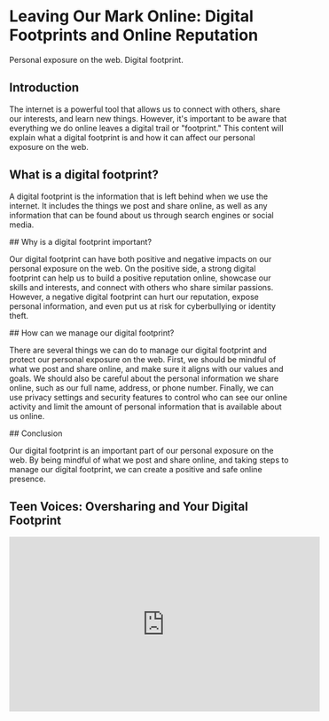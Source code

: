# Leaving Our Mark Online: Digital Footprints and Online Reputation

Personal exposure on the web. Digital footprint.

## Introduction

The internet is a powerful tool that allows us to connect with others, share our interests, and learn new things. However, it's important to be aware that everything we do online leaves a digital trail or "footprint." This content will explain what a digital footprint is and how it can affect our personal exposure on the web.

## What is a digital footprint?

A digital footprint is the information that is left behind when we use the internet. It includes the things we post and share online, as well as any information that can be found about us through search engines or social media.

## Why is a digital footprint important?

Our digital footprint can have both positive and negative impacts on our personal exposure on the web. On the positive side, a strong digital footprint can help us to build a positive reputation online, showcase our skills and interests, and connect with others who share similar passions. However, a negative digital footprint can hurt our reputation, expose personal information, and even put us at risk for cyberbullying or identity theft.

## How can we manage our digital footprint?

There are several things we can do to manage our digital footprint and protect our personal exposure on the web. First, we should be mindful of what we post and share online, and make sure it aligns with our values and goals. We should also be careful about the personal information we share online, such as our full name, address, or phone number. Finally, we can use privacy settings and security features to control who can see our online activity and limit the amount of personal information that is available about us online.

## Conclusion

Our digital footprint is an important part of our personal exposure on the web. By being mindful of what we post and share online, and taking steps to manage our digital footprint, we can create a positive and safe online presence.

## Teen Voices: Oversharing and Your Digital Footprint

<iframe width="560" height="315" src="https://www.youtube.com/embed/ottnH427Fr8" title="YouTube video player" frameborder="0" allow="accelerometer; autoplay; clipboard-write; encrypted-media; gyroscope; picture-in-picture; web-share" allowfullscreen></iframe>
